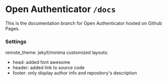 # Open Authenticator `/docs`

This is the documentation branch for Open Authenticator hosted on Github Pages.

### Settings
remote_theme: jekyll/minima
customized layouts:  
- head: added font awesome  
- header: added link to source code  
- footer: only display author info and repository's description  
